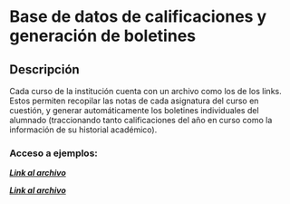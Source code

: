  # Base de datos de calificaciones y generación de boletines

## Descripción

Cada curso de la institución cuenta con un archivo como los de los links. Estos permiten recopilar las notas de cada asignatura del curso en cuestión, y generar automáticamente los boletines individuales del alumnado (traccionando tanto calificaciones del año en curso como la información de su historial académico).

### Acceso a ejemplos: 

***[Link al archivo](https://docs.google.com/spreadsheets/d/1xQncn-ytWXD-7I0Uiazqe68I0pUFRjMuVUY_q1jWKoY/edit#gid=1773124379)***  

***[Link al archivo](https://docs.google.com/spreadsheets/d/1q0YihuOkm4uAnAphqTaB3ntrEWPb1ViNupEQrGQyiKM/edit#gid=790398132)***  
